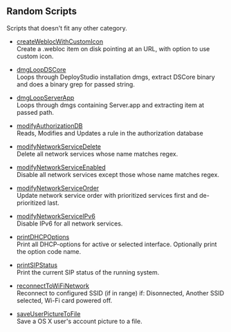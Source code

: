 ## Random Scripts
Scripts that doesn't fit any other category.

* [createWeblocWithCustomIcon](https://github.com/erikberglund/Scripts/blob/master/random/createWeblocWithCustomIcon)  
 Create a .webloc item on disk pointing at an URL, with option to use custom icon.

* [dmgLoopDSCore](https://github.com/erikberglund/Scripts/blob/master/random/dmgLoopDSCore)  
 Loops through DeployStudio installation dmgs, extract DSCore binary and does a binary grep for passed string.

* [dmgLoopServerApp](https://github.com/erikberglund/Scripts/blob/master/random/dmgLoopServerApp)  
 Loops through dmgs containing Server.app and extracting item at passed path.

* [modifyAuthorizationDB](https://github.com/erikberglund/Scripts/tree/master/random/modifyAuthorizationDB)  
 Reads, Modifies and Updates a rule in the authorization database

* [modifyNetworkServiceDelete](https://github.com/erikberglund/Scripts/blob/master/random/modifyNetworkServiceDelete)  
 Delete all network services whose name matches regex.

* [modifyNetworkServiceEnabled](https://github.com/erikberglund/Scripts/blob/master/random/modifyNetworkServiceEnabled)  
 Disable all network services except those whose name matches regex.

* [modifyNetworkServiceOrder](https://github.com/erikberglund/Scripts/blob/master/random/modifyNetworkServiceOrder)  
 Update network service order with prioritized services first and de-prioritized last.

* [modifyNetworkServiceIPv6](https://github.com/erikberglund/Scripts/blob/master/random/modifyNetworkServiceIPv6)  
 Disable IPv6 for all network services.

* [printDHCPOptions](https://github.com/erikberglund/Scripts/blob/master/random/printDHCPOptions)  
 Print all DHCP-options for active or selected interface. Optionally print the option code name.

* [printSIPStatus](https://github.com/erikberglund/Scripts/blob/master/random/printSIPStatus)  
 Print the current SIP status of the running system.
 
* [reconnectToWiFiNetwork](https://github.com/erikberglund/Scripts/blob/master/random/reconnectToWiFiNetwork)  
 Reconnect to configured SSID (if in range) if: Disonnected, Another SSID selected, Wi-Fi card powered off.

* [saveUserPictureToFile](https://github.com/erikberglund/Scripts/blob/master/random/saveUserPictureToFile)  
 Save a OS X user's account picture to a file.
